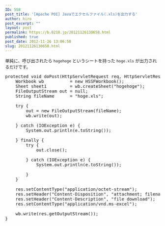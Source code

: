 ```yaml
---
ID: 558
post_title: '[Apache POI] Javaでエクセルファイル(.xls)を出力する'
author: hiro
post_excerpt: ""
layout: post
permalink: https://b.0218.jp/20121126130658.html
published: true
post_date: 2012-11-26 13:06:58
slug: 20121126130658.html
---
```

単純に、呼び出されたら <code>hogehoge</code> というシートを持った <code>hoge.xls</code> が出力されるだけです。
<pre class="prettyprint linenums">
protected void doPost(HttpServletRequest req, HttpServletResponse res) throws ServletException, IOException {
	Workbook wb          = new HSSFWorkbook();
	Sheet sheet1         = wb.createSheet("hogehoge");
	FileOutputStream out = null;
	String fileName      = "hoge.xls";

	try {
		out = new FileOutputStream(fileName);
		wb.write(out);

	} catch (IOException e) {
		System.out.println(e.toString());

	} finally {
		try {
			out.close();

		} catch (IOException e) {
			System.out.println(e.toString());

		}
	}

	res.setContentType("application/octet-stream");
	res.setHeader("Content-Disposition", "attachment; filename="+ fileName);
	res.setHeader("Content-Description", "file download");
	res.setContentType("application/vnd.ms-excel");

	wb.write(res.getOutputStream());
}
</pre>
